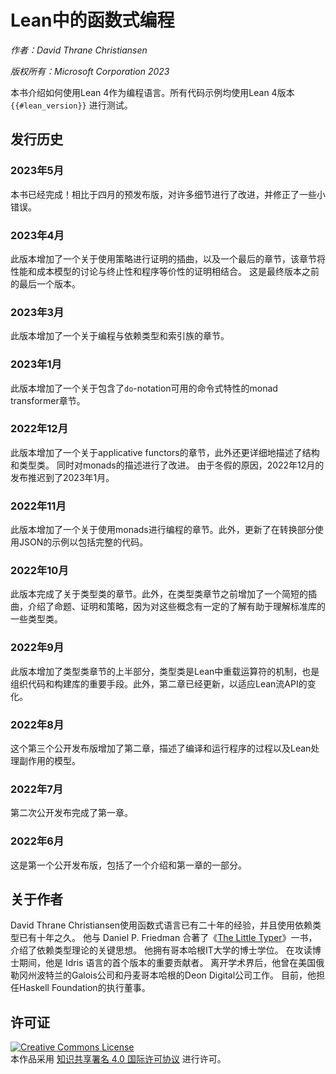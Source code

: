 # Lean中的函数式编程

*作者：David Thrane Christiansen*

*版权所有：Microsoft Corporation 2023*



本书介绍如何使用Lean 4作为编程语言。所有代码示例均使用Lean 4版本 `{{#lean_version}}` 进行测试。

## 发行历史

### 2023年5月

本书已经完成！相比于四月的预发布版，对许多细节进行了改进，并修正了一些小错误。

### 2023年4月

此版本增加了一个关于使用策略进行证明的插曲，以及一个最后的章节，该章节将性能和成本模型的讨论与终止性和程序等价性的证明相结合。
这是最终版本之前的最后一个版本。

### 2023年3月

此版本增加了一个关于编程与依赖类型和索引族的章节。

### 2023年1月

此版本增加了一个关于包含了`do`-notation可用的命令式特性的monad transformer章节。

### 2022年12月

此版本增加了一个关于applicative functors的章节，此外还更详细地描述了结构和类型类。
同时对monads的描述进行了改进。
由于冬假的原因，2022年12月的发布推迟到了2023年1月。

### 2022年11月
此版本增加了一个关于使用monads进行编程的章节。此外，更新了在转换部分使用JSON的示例以包括完整的代码。

### 2022年10月

此版本完成了关于类型类的章节。此外，在类型类章节之前增加了一个简短的插曲，介绍了命题、证明和策略，因为对这些概念有一定的了解有助于理解标准库的一些类型类。

### 2022年9月

此版本增加了类型类章节的上半部分，类型类是Lean中重载运算符的机制，也是组织代码和构建库的重要手段。此外，第二章已经更新，以适应Lean流API的变化。

### 2022年8月

这个第三个公开发布版增加了第二章，描述了编译和运行程序的过程以及Lean处理副作用的模型。

### 2022年7月

第二次公开发布完成了第一章。

### 2022年6月

这是第一个公开发布版，包括了一个介绍和第一章的一部分。

## 关于作者

David Thrane Christiansen使用函数式语言已有二十年的经验，并且使用依赖类型已有十年之久。
他与 Daniel P. Friedman 合著了《[The Little Typer](https://thelittletyper.com/)》一书，介绍了依赖类型理论的关键思想。
他拥有哥本哈根IT大学的博士学位。
在攻读博士期间，他是 Idris 语言的首个版本的重要贡献者。
离开学术界后，他曾在美国俄勒冈州波特兰的Galois公司和丹麦哥本哈根的Deon Digital公司工作。
目前，他担任Haskell Foundation的执行董事。

## 许可证

<a rel="license" href="http://creativecommons.org/licenses/by/4.0/"><img alt="Creative Commons License" style="border-width:0" src="https://i.creativecommons.org/l/by/4.0/88x31.png" /></a><br />本作品采用 <a rel="license" href="http://creativecommons.org/licenses/by/4.0/">知识共享署名 4.0 国际许可协议</a> 进行许可。